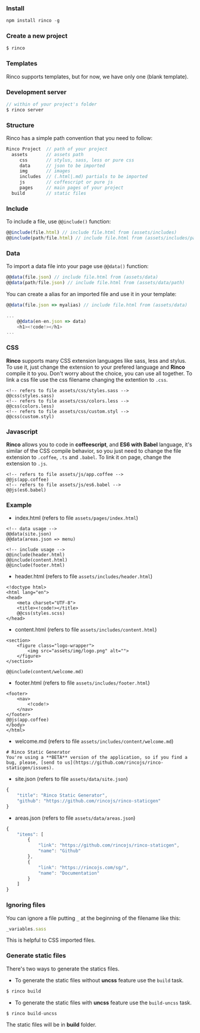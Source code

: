<a name="install"></a>
### Install
```javascript
npm install rinco -g
```

<a name="new"></a>
### Create a new project
```javascript
$ rinco
```

<a name="template"></a>
### Templates

Rinco supports templates, but for now, we have only one (blank template).

<a name="server"></a>
### Development server

```javascript
// within of your project's folder
$ rinco server
```

<a name="structure"></a>
### Structure

Rinco has a simple path convention that you need to follow:

```javascript
Rinco Project  // path of your project
  assets       // assets path
     css       // stylus, sass, less or pure css
     data      // json to be imported
     img       // images
     includes  // (.html|.md) partials to be imported
     js        // coffescript or pure js
     pages     // main pages of your project
  build        // static files
```

<a name="include"></a>
### Include

To include a file, use <code>@@include()</code> function:

```javascript
@@include(file.html) // include file.html from (assets/includes)
@@include(path/file.html) // include file.html from (assets/includes/path)
```

<a name="data"></a>
### Data

To import a data file into your page use <code>@@data()</code> function:

```javascript
@@data(file.json) // include file.html from (assets/data)
@@data(path/file.json) // include file.html from (assets/data/path)
```

You can create a alias for an imported file and use it in your template:
```javascript
@@data(file.json => myalias) // include file.html from (assets/data)
```

```javascript
...
	@@data(en-en.json => data)
	<h1><!code!></h1>
...
```


<a name="css"></a>
### CSS

**Rinco** supports many CSS extension languages like sass, less and stylus. To use it, just change the extension to your prefered language and **Rinco** compile it to you. Don't worry about the choice, you can use all together.
To link a css file use the css filename changing the extention to <code>.css</code>.

```markup
<!-- refers to file assets/css/styles.sass -->
@@css(styles.sass)
<!-- refers to file assets/css/colors.less -->
@@css(colors.less)
<!-- refers to file assets/css/custom.styl -->
@@css(custom.styl)
```


<a name="javascript"></a>
### Javascript

**Rinco** allows you to code in **coffeescript**, and **ES6 with Babel** language, it's similar of the CSS compile behavior, so you just need to change the file extension to <code>.coffee</code>, <code>.ts</code> and <code>.babel</code>. To link it on page, change the extension to <code>.js</code>.

```markup
<!-- refers to file assets/js/app.coffee -->
@@js(app.coffee)
<!-- refers to file assets/js/es6.babel -->
@@js(es6.babel)
```

<a name="example"></a>
### Example

- index.html (refers to file <code>assets/pages/index.html</code>)

```markup
<!-- data usage -->
@@data(site.json)
@@data(areas.json => menu)

<!-- include usage -->
@@include(header.html)
@@include(content.html)
@@include(footer.html)

```
- header.html (refers to file <code>assets/includes/header.html</code>)


```markup
<!doctype html>
<html lang="en">
<head>
	<meta charset="UTF-8">
	<title><!code!></title>
	@@css(styles.scss)
</head>

```

- content.html (refers to file <code>assets/includes/content.html</code>)

```markup
<section>
    <figure class="logo-wrapper">
        <img src="assets/img/logo.png" alt="">
    </figure>
</section>

@@include(content/welcome.md)

```
- footer.html (refers to file <code>assets/includes/footer.html</code>)

```markup
<footer>
    <nav>
        <!code!>
    </nav>
</footer>
@@js(app.coffee)
</body>
</html>
```
- welcome&#46;md (refers to file <code>assets/includes/content/welcome.md</code>)

```markup
# Rinco Static Generator
You're using a **BETA** version of the application, so if you find a bug, please, [send to us](https://github.com/rincojs/rinco-staticgen/issues).
```
- site.json (refers to file <code>assets/data/site.json</code>)

```javascript
{
	"title": "Rinco Static Generator",
	"github": "https://github.com/rincojs/rinco-staticgen"
}

```

- areas.json (refers to file <code>assets/data/areas.json</code>)

```javascript
{
	"items": [
		{
			"link": "https://github.com/rincojs/rinco-staticgen",
			"name": "Github"
		},
		{
			"link": "https://rincojs.com/sg/",
			"name": "Documentation"
		}
	]
}
```
<a name="ignorefiles"></a>
### Ignoring files
You can ignore a file putting <code>_</code> at the beginning of the filename like this:
```javascript
_variables.sass
```
This is helpful to CSS imported files.

<a name="build"></a>
### Generate static files
There's two ways to generate the statics files.

- To generate the static files without **uncss** feature use the <code>build</code> task.

```javascript
$ rinco build
```
- To generate the static files with **uncss** feature use the <code>build-uncss</code> task.

```javascript
$ rinco build-uncss
```
The static files will be in **build** folder.
